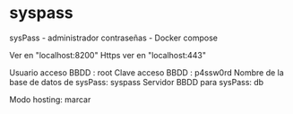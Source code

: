 # syspass
sysPass - administrador contraseñas - Docker compose

Ver en "localhost:8200"
Https ver en "localhost:443"

Usuario acceso BBDD : root
Clave acceso BBDD : p4ssw0rd 
Nombre de la base de datos de sysPass: syspass
Servidor BBDD para sysPass: db

Modo hosting: marcar
